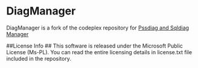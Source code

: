 # DiagManager

DiagManager is a fork of the codeplex repository for 
[Pssdiag and Sqldiag Manager](https://diagmanager.codeplex.com/)

##License Info ##
This software is released under the Microsoft Public License (Ms-PL). You can read the entire licensing details in license.txt file included in the repository. 

